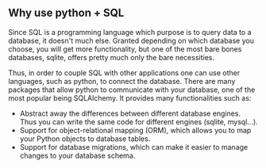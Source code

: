 ## Why use python + SQL
Since SQL is a programming language which purpose is to query data to a database, it doesn't much else. Granted depending on which database you choose, you will get more functionality, but one of the most bare bones databases, sqlite, offers pretty much only the bare necessities. 

Thus, in order to couple SQL with other applications one can use other languages, such as python, to connect the database. There are many packages that allow python to communicate with your database, one of the most popular being SQLAlchemy. It provides many functionalities such as:

* Abstract away the differences between different database engines. Thus you can write the same code for different engines (sqlite, mysql...).
* Support for object-relational mapping (ORM), which allows you to map your Python objects to database tables.
* Support for database migrations, which can make it easier to manage changes to your database schema.


